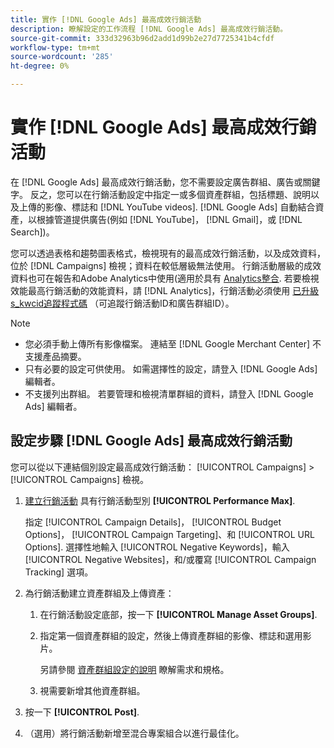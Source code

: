 ```yaml
---
title: 實作 [!DNL Google Ads] 最高成效行銷活動
description: 瞭解設定的工作流程 [!DNL Google Ads] 最高成效行銷活動。
source-git-commit: 333d32963b96d2add1d99b2e27d7725341b4cfdf
workflow-type: tm+mt
source-wordcount: '285'
ht-degree: 0%

---
```


# 實作 [!DNL Google Ads] 最高成效行銷活動

在 [!DNL Google Ads] 最高成效行銷活動，您不需要設定廣告群組、廣告或關鍵字。 反之，您可以在行銷活動設定中指定一或多個資產群組，包括標題、說明以及上傳的影像、標誌和 [!DNL YouTube videos]. [!DNL Google Ads] 自動結合資產，以根據管道提供廣告(例如 [!DNL YouTube]， [!DNL Gmail]，或 [!DNL Search])。

您可以透過表格和趨勢圖表格式，檢視現有的最高成效行銷活動，以及成效資料，位於 [!DNL Campaigns] 檢視；資料在較低層級無法使用。 行銷活動層級的成效資料也可在報告和Adobe Analytics中使用(適用於具有 [Analytics整合](/help/integrations/analytics/overview.md). 若要檢視效能最高行銷活動的效能資料，請 [!DNL Analytics]，行銷活動必須使用 [已升級s_kwcid追蹤程式碼](/help/search-social-commerce/tracking/skwcid-tracking-parameter.md) （可追蹤行銷活動ID和廣告群組ID）。

>[!NOTE]
>
>* 您必須手動上傳所有影像檔案。 連結至 [!DNL Google Merchant Center] 不支援產品摘要。
>* 只有必要的設定可供使用。 如需選擇性的設定，請登入 [!DNL Google Ads] 編輯者。
>* 不支援列出群組。 若要管理和檢視清單群組的資料，請登入 [!DNL Google Ads] 編輯者。


## 設定步驟 [!DNL Google Ads] 最高成效行銷活動

您可以從以下連結個別設定最高成效行銷活動： [!UICONTROL Campaigns] > [!UICONTROL Campaigns] 檢視。

1. [建立行銷活動](/help/search-social-commerce/campaign-management/campaigns/campaign-manage.md) 具有行銷活動型別 **[!UICONTROL Performance Max]**.

   指定 [!UICONTROL Campaign Details]， [!UICONTROL Budget Options]， [!UICONTROL Campaign Targeting]、和 [!UICONTROL URL Options]. 選擇性地輸入 [!UICONTROL Negative Keywords]，輸入 [!UICONTROL Negative Websites]，和/或覆寫 [!UICONTROL Campaign Tracking] 選項。

1. 為行銷活動建立資產群組及上傳資產：

   1. 在行銷活動設定底部，按一下 **[!UICONTROL Manage Asset Groups]**.

   1. 指定第一個資產群組的設定，然後上傳資產群組的影像、標誌和選用影片。

      另請參閱 [資產群組設定的說明](/help/search-social-commerce/campaign-management/campaigns/campaign-settings-google.md) 瞭解需求和規格。

   1. 視需要新增其他資產群組。

1. 按一下 **[!UICONTROL Post]**.

1. （選用）將行銷活動新增至混合專案組合以進行最佳化。
